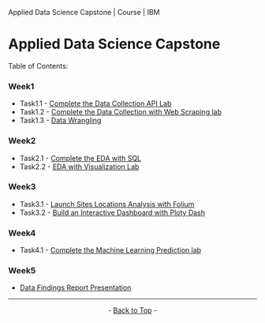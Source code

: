 <span id="top">Applied Data Science Capstone | Course | IBM</span>

# Applied Data Science Capstone

<!-- TABLE OF CONTENTS -->
Table of Contents:

### Week1
- Task1.1 - [Complete the Data Collection API Lab](https://github.com/wy-chan/Applied-Data-Science-Capstone/blob/main/Week1_1_Complete%20the%20Data%20Collection%20API%20Lab.ipynb)
- Task1.2 - [Complete the Data Collection with Web Scraping lab](https://github.com/wy-chan/Applied-Data-Science-Capstone/blob/main/Week1_2_Complete%20the%20Data%20Collection%20with%20Web%20Scraping%20lab.ipynb)
- Task1.3 - [Data Wrangling](https://github.com/wy-chan/Applied-Data-Science-Capstone/blob/main/Week1_3_Data%20Wrangling.ipynb)

### Week2
- Task2.1 - [Complete the EDA with SQL](https://github.com/wy-chan/Applied-Data-Science-Capstone/blob/main/Week2_1_Complete%20the%20EDA%20with%20SQL.ipynb)
- Task2.2 - [EDA with Visualization Lab](https://github.com/wy-chan/Applied-Data-Science-Capstone/blob/main/Week2_2_EDA%20with%20Visualization%20Lab.jupyterlite.ipynb)

### Week3
- Task3.1 - [Launch Sites Locations Analysis with Folium]()
- Task3.2 - [Build an Interactive Dashboard with Ploty Dash]()
  
### Week4
- Task4.1 - [Complete the Machine Learning Prediction lab]()
  
### Week5
- [Data Findings Report Presentation]()
  
---

<p align="center"> - <a href='#top'>Back to Top</a> - </p>

